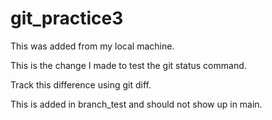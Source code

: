 # git_practice3
This was added from my local machine.

This is the change I made to test the git status command.

Track this difference using git diff.

This is added in branch_test and should not show up in main.
